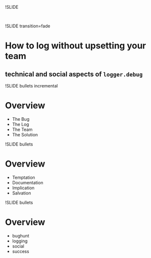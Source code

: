 !SLIDE

&nbsp;

!SLIDE transition=fade

# How to log without upsetting your team
## technical and social aspects of `logger.debug`

!SLIDE bullets incremental
# Overview

* The Bug
* The Log
* The Team
* The Solution

!SLIDE bullets
# Overview

* Temptation
* Documentation
* Implication
* Salvation

!SLIDE bullets
# Overview

* bughunt
* logging
* social
* success
